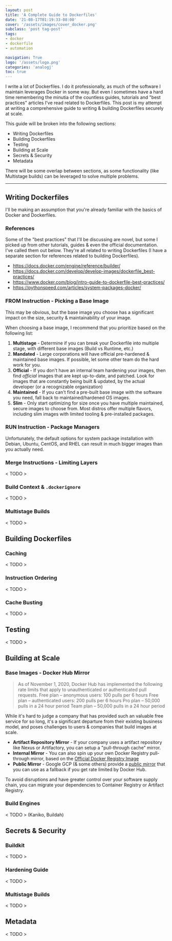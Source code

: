```yaml
---
layout: post
title: 'A Complete Guide to Dockerfiles'
date: '21-08-17T01:19:33-08:00'
cover: '/assets/images/cover_docker.png'
subclass: 'post tag-post'
tags:
- docker
- dockerfile
- automation

navigation: True
logo: '/assets/logo.png'
categories: 'analogj'
toc: true
---
```



I write a lot of Dockerfiles. I do it professionally, as much of the software I maintain leverages Docker in some way.
But even I sometimes have a hard time remembering the minutia of the countless guides, tutorials and "best practices" articles
I've read related to Dockerfiles. This post is my attempt at writing a comprehensive guide to writing & building Dockerfiles
securely at scale.

This guide will be broken into the following sections:

- Writing Dockerfiles
- Building Dockerfiles
- Testing
- Building at Scale
- Secrets & Security
- Metadata


There will be some overlap between sections, as some functionality (like Multistage builds) can be leveraged to solve multiple problems.

---

## Writing Dockerfiles

I'll be making an assumption that you're already familiar with the basics of Docker and Dockerfiles.

### References

Some of the "best practices" that I'll be discussing are novel, but some I picked up from other tutorials, guides & even the official documentation.
I've called them out below. They're all related to writing Dockerfiles (I have a separate section for references related to building Dockerfiles).

- https://docs.docker.com/engine/reference/builder/
- https://docs.docker.com/develop/develop-images/dockerfile_best-practices/
- https://www.docker.com/blog/intro-guide-to-dockerfile-best-practices/
- https://pythonspeed.com/articles/system-packages-docker/

### FROM Instruction - Picking a Base Image

This may be obvious, but the base image you choose has a significant impact on the size, security & maintainability of your image.

When choosing a base image, I recommend that you prioritize based on the following list:

1. **Multistage** - Determine if you can break your Dockerfile into multiple stage, with different base images (Build vs Runtime, etc.)
1. **Mandated** - Large corporations will have official pre-hardened & maintained base images. If possible, let some other team do the hard work for you.
1. **Official** - If you don't have an internal team hardening your images, then find *official* images that are kept up-to-date, and patched. Look for images that are constantly being built & updated, by the actual developer (or a recognizable organization)
1. **Maintained** - If you can't find a pre-built base image with the software you need, fall back to maintained/hardened OS images.
1. **Slim** - Only start optimizing for size once you have multiple maintained, secure images to choose from. Most distros offer multiple flavors, including slim images with limited tooling & pre-installed packages.

### RUN Instruction - Package Managers


Unfortunately, the default options for system package installation with Debian, Ubuntu, CentOS, and RHEL can result in much bigger images than you actually need.


### Merge Instructions - Limiting Layers
< TODO >

### Build Context & `.dockerignore`
< TODO >

### Multistage Builds
< TODO >

## Building Dockerfiles

### Caching
< TODO >

### Instruction Ordering
< TODO >

### Cache Busting
< TODO >

## Testing
< TODO >

## Building at Scale

### Base Images - Docker Hub Mirror

> As of November 1, 2020, Docker Hub has implemented the following rate limits that apply to unauthenticated or authenticated pull requests.
> Free plan – anonymous users: 100 pulls per 6 hours
> Free plan – authenticated users: 200 pulls per 6 hours
> Pro plan – 50,000 pulls in a 24 hour period
> Team plan – 50,000 pulls in a 24 hour period

While it's hard to judge a company that has provided such an valuable free service for so long, it's a significant departure from their existing business model, and
poses challenges to users & companies that build images at scale.

- **Artifact Repository Mirror** - If your company uses a artifact repository like Nexus or Artifactory, you can setup a "pull-through cache" mirror.
- **Internal Mirror** - You can also spin up your own Docker Registry pull-through mirror, based on the [Official Docker Registry Image](https://docs.docker.com/registry/recipes/mirror/)
- **Public Mirror** - Google GCP (& some others) provide a [public mirror](https://cloud.google.com/container-registry/docs/pulling-cached-images) that you can use as a fallback if you get rate limited by Docker Hub.


To avoid disruptions and have greater control over your software supply chain, you can migrate your dependencies to Container Registry or Artifact Registry.


### Build Engines
< TODO > (Kaniko, Buildah)


## Secrets & Security

### Buildkit
< TODO >

### Hardening Guide
< TODO >
### Multistage Builds
< TODO >

## Metadata
< TODO >


